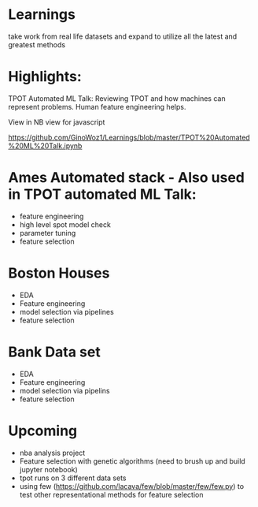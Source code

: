 # Learnings
take work from real life datasets and expand to utilize all the latest and greatest methods

# Highlights:

TPOT Automated ML Talk: Reviewing TPOT and how machines can represent problems. Human feature engineering helps. 

View in NB view for javascript

https://github.com/GinoWoz1/Learnings/blob/master/TPOT%20Automated%20ML%20Talk.ipynb

# Ames Automated stack - Also used in TPOT automated ML Talk:
  - feature engineering
  - high level spot model check
  - parameter tuning
  - feature selection
  
# Boston Houses 
  - EDA
  - Feature engineering
  - model selection via pipelines
  - feature selection
  
# Bank Data set
  - EDA
  - Feature engineering
  - model selection via pipelins
  - feature selection
  
# Upcoming
  - nba analysis project
  - Feature selection with genetic algorithms (need to brush up and build jupyter notebook)
  - tpot runs on 3 different data sets
  - using few (https://github.com/lacava/few/blob/master/few/few.py) to test other representational methods for feature selection
  

